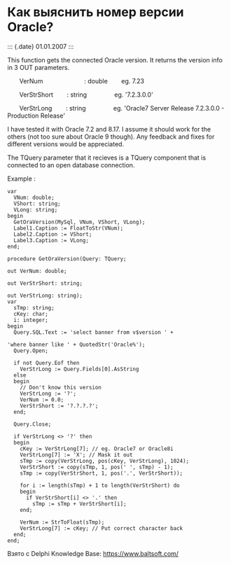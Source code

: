 Как выяснить номер версии Oracle?
=================================

::: {.date}
01.01.2007
:::

This function gets the connected Oracle version. It returns the version
info in 3 OUT parameters.

       VerNum                        : double        eg. 7.23

       VerStrShort        : string                eg. \'7.2.3.0.0\'

       VerStrLong        : string                eg. \'Oracle7 Server
Release 7.2.3.0.0 - Production Release\'

I have tested it with Oracle 7.2 and 8.17. I assume it should work for
the others (not too sure about Oracle 9 though). Any feedback and fixes
for different versions would be appreciated.

The TQuery parameter that it recieves is a TQuery component that is
connected to an open database connection.

Example :

    var
      VNum: double;
      VShort: string;
      VLong: string;
    begin
      GetOraVersion(MySql, VNum, VShort, VLong);
      Label1.Caption := FloatToStr(VNum);
      Label2.Caption := VShort;
      Label3.Caption := VLong;
    end;
     
    procedure GetOraVersion(Query: TQuery;
                                                                                              out VerNum: double;
                                                                                              out VerStrShort: string;
                                                                                              out VerStrLong: string);
    var
      sTmp: string;
      cKey: char;
      i: integer;
    begin
      Query.SQL.Text := 'select banner from v$version ' +
                                                                         'where banner like ' + QuotedStr('Oracle%');
      Query.Open;
     
      if not Query.Eof then
        VerStrLong := Query.Fields[0].AsString
      else
      begin
        // Don't know this version
        VerStrLong := '?';
        VerNum := 0.0;
        VerStrShort := '?.?.?.?';
      end;
     
      Query.Close;
     
      if VerStrLong <> '?' then
      begin
        cKey := VerStrLong[7]; // eg. Oracle7 or Oracle8i
        VerStrLong[7] := 'X'; // Mask it out
        sTmp := copy(VerStrLong, pos(cKey, VerStrLong), 1024);
        VerStrShort := copy(sTmp, 1, pos(' ', sTmp) - 1);
        sTmp := copy(VerStrShort, 1, pos('.', VerStrShort));
     
        for i := length(sTmp) + 1 to length(VerStrShort) do
        begin
          if VerStrShort[i] <> '.' then
            sTmp := sTmp + VerStrShort[i];
        end;
     
        VerNum := StrToFloat(sTmp);
        VerStrLong[7] := cKey; // Put correct character back
      end;
    end;

Взято с Delphi Knowledge Base: <https://www.baltsoft.com/>

